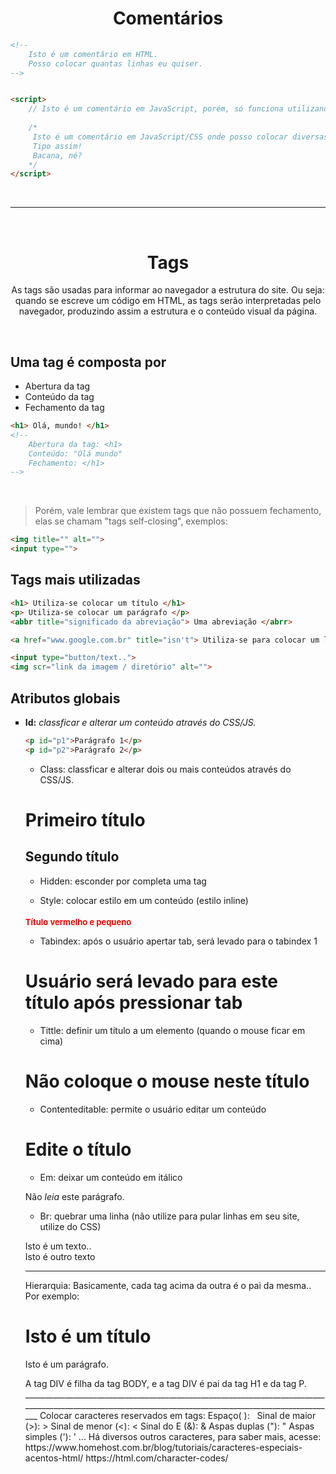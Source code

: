 <span align="center"> 

# Comentários 

</span>

```html
<!-- 
    Isto é um comentário em HTML.
    Posso colocar quantas linhas eu quiser.
-->


<script> 
    // Isto é um comentário em JavaScript, porém, só funciona utilizando uma única linha.
    
    /* 
     Isto é um comentário em JavaScript/CSS onde posso colocar diversas linhas..
     Tipo assim!
     Bacana, né?
    */ 
</script>
```

</br>

_________________________________________________________________________________________________________________
</br>
<span align="center">

# Tags

<p>As tags são usadas para informar ao navegador a estrutura do site. 
Ou seja: quando se escreve um código em HTML, as tags serão interpretadas pelo navegador, 
produzindo assim a estrutura e o conteúdo visual da página. </p>
</span>

</br>

## Uma tag é composta por
* Abertura da tag
* Conteúdo da tag
* Fechamento da tag
```html
<h1> Olá, mundo! </h1>
<!-- 
    Abertura da tag: <h1>
    Conteúdo: "Olá mundo"
    Fechamento: </h1>
-->
```

</br>

> Porém, vale lembrar que existem tags que não possuem fechamento, elas se chamam "tags self-closing", exemplos:
```html
<img title="" alt="">
<input type="">
``` 


## Tags mais utilizadas
```html
<h1> Utiliza-se colocar um título </h1>
<p> Utiliza-se colocar um parágrafo </p>
<abbr title="significado da abreviação"> Uma abreviação </abrr>

<a href="www.google.com.br" title="isn't"> Utiliza-se para colocar um link </a> 

<input type="button/text..">
<img scr="link da imagem / diretório" alt=""> 
```


## Atributos globais 
<ul type="square">

<li>

__Id:__ _classficar e alterar um conteúdo através do CSS/JS._

</li>

```html
<p id="p1">Parágrafo 1</p>
<p id="p2">Parágrafo 2</p>
```

- Class: classficar e alterar dois ou mais conteúdos através do CSS/JS.
<h1 class="título1">Primeiro título</h1> 
<h2 class="titulo2">Segundo título</h2>

- Hidden: esconder por completa uma tag
<h1 hidden="true">Este título não irá aparecer pois está com a tag hidden :( </h1>

- Style: colocar estilo em um conteúdo (estilo inline)
<h1 style="color:red; font-size: small; "> Título vermelho e pequeno</h1>

- Tabindex: após o usuário apertar tab, será levado para o tabindex 1
<h1 tabindex="1"> Usuário será levado para este título após pressionar tab</h1>

- Tittle: definir um título a um elemento (quando o mouse ficar em cima)
<h1 title="primeiro título"> Não coloque o mouse neste título</h1>   

- Contenteditable: permite o usuário editar um conteúdo
<h1 contenteditable="true"> Edite o título </h1> 

- Em: deixar um conteúdo em itálico
<p> Não <em>leia</em> este parágrafo.</p>

- Br: quebrar uma linha (não utilize para pular linhas em seu site, utilize do CSS)
<p> Isto é um texto.. <br> Isto é outro texto</p>

_________________________________________________________________________________________________________________________________________________________
Hierarquia: 
Basicamente, cada tag acima da outra é o pai da mesma.. Por exemplo:
<body>
    <div> 
        <h1>Isto é um título</h1>
        <p>Isto é um parágrafo.</p>
    </div>
</body>
A tag DIV é filha da tag BODY, e a tag DIV é pai da tag H1 e da tag P.
_________________________________________________________________________________________________________________________________________________________
Colocar caracteres reservados em tags:
Espaço(  ): &nbsp; 
Sinal de maior (>): &gt; 
Sinal de menor (<): &lt; 
Sinal do E (&): &amp;
Aspas duplas ("): &quot; 
Aspas simples ('): &apos; 
... Há diversos outros caracteres, para saber mais, acesse:
https://www.homehost.com.br/blog/tutoriais/caracteres-especiais-acentos-html/
https://html.com/character-codes/